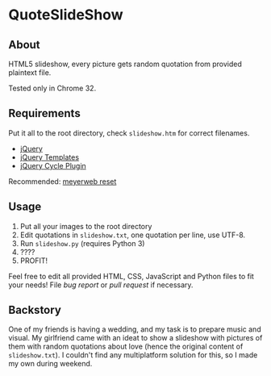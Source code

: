 QuoteSlideShow
==============

About
-----
HTML5 slideshow, every picture gets random quotation from provided plaintext file.

Tested only in Chrome 32.

Requirements
------------
Put it all to the root directory, check `slideshow.htm` for correct filenames.

* [jQuery](http://jquery.com)
* [jQuery Templates](https://github.com/BorisMoore/jquery-tmpl)
* [jQuery Cycle Plugin](http://jquery.malsup.com/cycle)

Recommended: [meyerweb reset](http://meyerweb.com/eric/tools/css/reset/index.html)

Usage
-----
1. Put all your images to the root directory
2. Edit quotations in `slideshow.txt`, one quotation per line, use UTF-8.
3. Run `slideshow.py` (requires Python 3)
4. ????
5. PROFIT!

Feel free to edit all provided HTML, CSS, JavaScript and Python files to fit your needs! File *bug report* or *pull request* if necessary.

Backstory
---------
One of my friends is having a wedding, and my task is to prepare music and visual. My girlfriend came with an ideat to show a slideshow with pictures of them with random quotations about love (hence the original content of `slideshow.txt`). I couldn't find any multiplatform solution for this, so I made my own during weekend.
